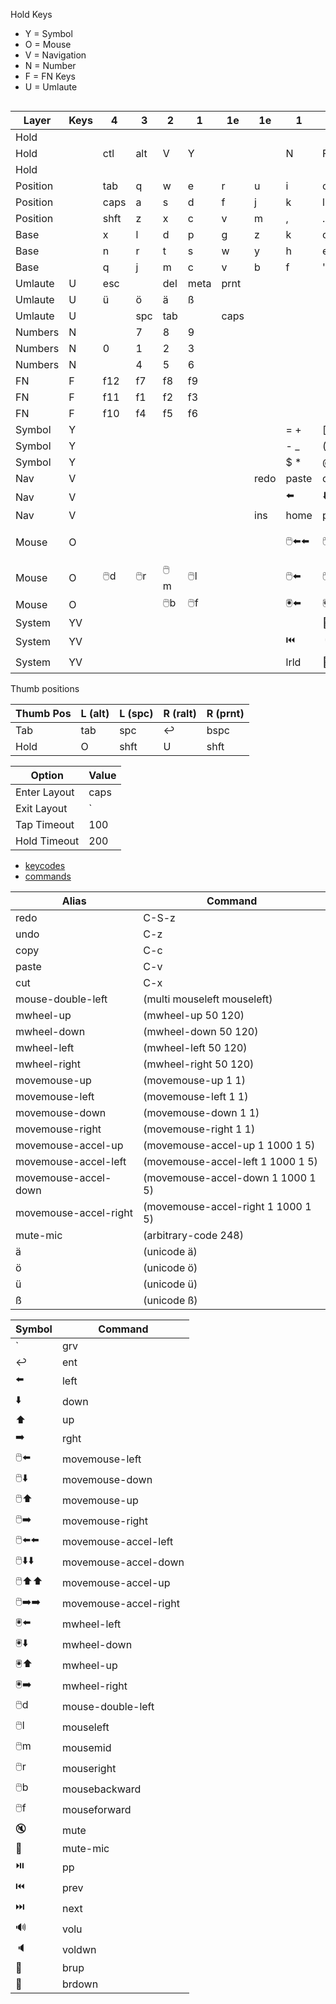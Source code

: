 Hold Keys
- Y = Symbol
- O = Mouse
- V = Navigation
- N = Number
- F = FN Keys
- U = Umlaute                  

```                   
```



| Layer    | Keys | 4    | 3    | 2    | 1    | 1e   | 1e   | 1       | 2       | 3       | 4        |
|----------|------|------|------|------|------|------|------|---------|---------|---------|----------|
| Hold     |      |      |      |      |      |      |      |         |         |         |          |
| Hold     |      | ctl  | alt  | V    | Y    |      |      | N       | F       | alt     | ctl      |
| Hold     |      |      |      |      |      |      |      |         |         |         |          |
| Position |      | tab  | q    | w    | e    | r    | u    | i       | o       | p       | [        |
| Position |      | caps | a    | s    | d    | f    | j    | k       | l       | ;       | '        |
| Position |      | shft | z    | x    | c    | v    | m    | ,       | .       | /       | rshft    |
| Base     |      | x    | l    | d    | p    | g    | z    | k       | o       | u       | ; :      |
| Base     |      | n    | r    | t    | s    | w    | y    | h       | e       | i       | a        |
| Base     |      | q    | j    | m    | c    | v    | b    | f       | ' "     | , !     | . ?      |
| Umlaute  | U    | esc  |      | del  | meta | prnt |      |         |         |         |          |
| Umlaute  | U    | ü    | ö    | ä    | ß    |      |      |         |         |         |          |
| Umlaute  | U    |      | spc  | tab  | ️️   | caps |      |         |         |         |          |
| Numbers  | N    |      | 7    | 8    | 9    |      |      |         |         |         |          |
| Numbers  | N    | 0    | 1    | 2    | 3    |      |      |         |         |         |          |
| Numbers  | N    |      | 4    | 5    | 6    |      |      |         |         |         |          |
| FN       | F    | f12  | f7   | f8   | f9   |      |      |         |         |         |          |
| FN       | F    | f11  | f1   | f2   | f3   |      |      |         |         |         |          |
| FN       | F    | f10  | f4   | f5   | f6   |      |      |         |         |         |          |
| Symbol   | Y    |      |      |      |      |      |      | = +     | [ {     | ] }     | ` ~      |
| Symbol   | Y    |      |      |      |      |      |      | - _     | ( <     | ) >     | \ &#124; |
| Symbol   | Y    |      |      |      |      |      |      | $ *     | @ #     | & %     | / ^      |
| Nav      | V    |      |      |      |      |      | redo | paste   | copy    | cut     | undo     |
| Nav      | V    |      |      |      |      |      |      | ⬅️      | ⬇️      | ⬆️      | ➡️       |
| Nav      | V    |      |      |      |      |      | ins  | home    | pgdn    | pgup    | end      |
| Mouse    | O    |      |      |      |      |      |      | 🖱️⬅️⬅️ | 🖱️⬇️⬇️ | 🖱️⬆️⬆️ | 🖱️➡️➡️  |   
| Mouse    | O    | 🖱️d | 🖱️r | 🖱️m | 🖱️l |      |      | 🖱️⬅️   | 🖱️⬇️   | 🖱️⬆️   | 🖱️➡️    |   
| Mouse    | O    |      |      | 🖱️b | 🖱️f |      |      | 🖲️️⬅️  | 🖲️️⬇️  | 🖲️️⬆️  | 🖲️️➡️   |
| System   | YV   |      |      |      |      |      |      |         | 🔅      | 🔆      |          |
| System   | YV   |      |      |      |      |      |      | ⏮️      | 🔈      | 🔊      | ⏭️       |
| System   | YV   |      |      |      |      |      |      | lrld    | 🎤      | 🔇      | ⏯️       |       

Thumb positions

| Thumb Pos | L (alt) | L (spc) | R (ralt) | R (prnt) |
|-----------|---------|---------|----------|----------|
| Tab       | tab     | spc     | ↩️️      | bspc     |
| Hold      | O       | shft    | U        | shft     |

| Option       | Value |
|--------------|-------|
| Enter Layout | caps  |
| Exit Layout  | `     |
| Tap Timeout  | 100   |
| Hold Timeout | 200   |

- [keycodes](https://github.com/jtroo/kanata/blob/main/src/keys/mod.rs)
- [commands](https://github.com/jtroo/kanata/blob/main/docs/config.adoc#configuration)

| Alias                 | Command                            |
|-----------------------|------------------------------------|
| redo                  | C-S-z                              |
| undo                  | C-z                                |
| copy                  | C-c                                |
| paste                 | C-v                                |
| cut                   | C-x                                |
| mouse-double-left     | (multi mouseleft mouseleft)        |
| mwheel-up             | (mwheel-up 50 120)                 |
| mwheel-down           | (mwheel-down 50 120)               |
| mwheel-left           | (mwheel-left 50 120)               |
| mwheel-right          | (mwheel-right 50 120)              |
| movemouse-up          | (movemouse-up 1 1)                 |
| movemouse-left        | (movemouse-left 1 1)               |
| movemouse-down        | (movemouse-down 1 1)               |
| movemouse-right       | (movemouse-right 1 1)              |
| movemouse-accel-up    | (movemouse-accel-up 1 1000 1 5)    |
| movemouse-accel-left  | (movemouse-accel-left 1 1000 1 5)  |
| movemouse-accel-down  | (movemouse-accel-down 1 1000 1 5)  |
| movemouse-accel-right | (movemouse-accel-right 1 1000 1 5) |       
| mute-mic              | (arbitrary-code 248)               |
| ä                     | (unicode ä)                        |
| ö                     | (unicode ö)                        |
| ü                     | (unicode ü)                        |
| ß                     | (unicode ß)                        |


| Symbol  | Command               |
|---------|-----------------------|
| `       | grv                   |
| ↩️️     | ent                   |
| ⬅️      | left                  |
| ⬇️      | down                  |
| ⬆️      | up                    |
| ➡️      | rght                  |
| 🖱️⬅️   | movemouse-left        |
| 🖱️⬇️   | movemouse-down        |
| 🖱️⬆️   | movemouse-up          |
| 🖱️➡️   | movemouse-right       |
| 🖱️⬅️⬅️ | movemouse-accel-left  |
| 🖱️⬇️⬇️ | movemouse-accel-down  |
| 🖱️⬆️⬆️ | movemouse-accel-up    |
| 🖱️➡️➡️ | movemouse-accel-right |
| 🖲️️⬅️  | mwheel-left           |
| 🖲️️⬇️  | mwheel-down           |
| 🖲️️⬆️  | mwheel-up             |
| 🖲️️➡️  | mwheel-right          |
| 🖱️d    | mouse-double-left     |
| 🖱️l    | mouseleft             |
| 🖱️m    | mousemid              |
| 🖱️r    | mouseright            |
| 🖱️b    | mousebackward         |
| 🖱️f    | mouseforward          |
| 🔇      | mute                  |
| 🎤      | mute-mic              |
| ⏯️      | pp                    |
| ⏮️      | prev                  |
| ⏭️      | next                  |
| 🔊      | volu                  |
| 🔈      | voldwn                |
| 🔆      | brup                  |
| 🔅      | brdown                |

